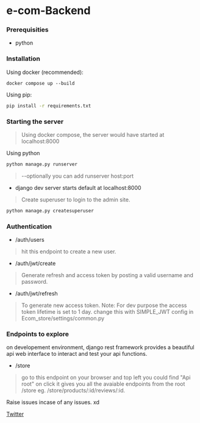 # e-com-Backend

### Prerequisities
- python


### Installation

Using docker (recommended):

```docker
docker compose up --build
```

Using pip:

```bash
pip install -r requirements.txt
```

### Starting the server
> Using docker compose, the server would have started at localhost:8000

Using python
```python
python manage.py runserver
```
> --optionally you can add runserver host:port

- django dev server starts default at localhost:8000

> Create superuser to login to the admin site.
```python
python manage.py createsuperuser
```
### Authentication
- /auth/users
> hit this endpoint to create a new user.
- /auth/jwt/create
> Generate refresh and access token by posting a valid username and password.
- /auth/jwt/refresh
> To generate new access token.
> Note: For dev purpose the access token lifetime is set to 1 day. change this with SIMPLE_JWT config in Ecom_store/settings/common.py

### Endpoints to explore
on developement environment, django rest framework provides a beautiful api web interface to interact and test your api functions.

- /store
> go to this endpoint on your browser and top left you could find "Api root" on click it gives you all the avaiable endpoints from the root /store eg. /store/products/:id/reviews/:id.

Raise issues incase of any issues. xd

[Twitter](https://www.twitter.com/dineshhills)
